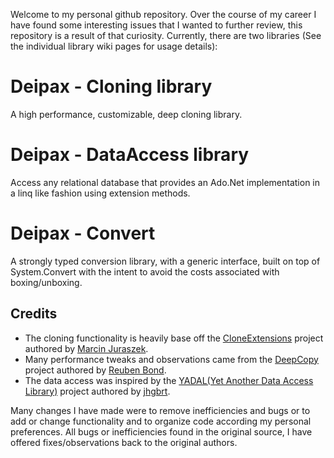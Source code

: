 Welcome to my personal github repository.  Over the course of my career I have found some interesting issues that I wanted to further review, this repository is a result of that curiosity.  Currently, there are two libraries (See the individual library wiki pages for usage details):

# Deipax - Cloning library

A high performance, customizable, deep cloning library.

# Deipax - DataAccess library

Access any relational database that provides an Ado.Net implementation in a linq like fashion using extension methods.

# Deipax - Convert

A strongly typed conversion library, with a generic interface, built on top of System.Convert with the intent to avoid the costs associated with boxing/unboxing.

## Credits 
 - The cloning functionality is heavily base off the [CloneExtensions](https://github.com/MarcinJuraszek/CloneExtensions) project authored by [Marcin Juraszek](https://github.com/MarcinJuraszek).
 - Many performance tweaks and observations came from the [DeepCopy](https://github.com/ReubenBond/DeepCopy) project authored by [Reuben Bond](https://github.com/ReubenBond).
 - The data access was inspired by the [YADAL(Yet Another Data Access Library)](https://github.com/jhgbrt/yadal) project authored by [jhgbrt](https://github.com/jhgbrt).
 
Many changes I have made were to remove inefficiencies and bugs or to add or change functionality and to organize code according my personal preferences.  All bugs or inefficiencies found in the original source, I have offered fixes/observations back to the original authors.
